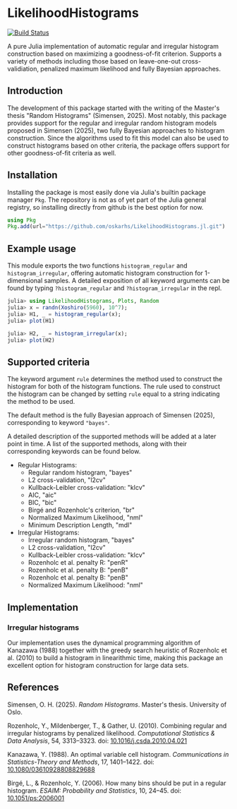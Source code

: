 # LikelihoodHistograms

[![Build Status](https://github.com/oskarhs/LikelihoodHistograms.jl/actions/workflows/CI.yml/badge.svg?branch=master)](https://github.com/oskarhs/LikelihoodHistograms.jl/actions/workflows/CI.yml?query=branch%3Amaster)

A pure Julia implementation of automatic regular and irregular histogram construction based on maximizing a goodness-of-fit criterion.
Supports a variety of methods including those based on leave-one-out cross-validiation, penalized maximum likelihood and fully Bayesian approaches.

## Introduction
The development of this package started with the writing of the Master's thesis "Random Histograms" (Simensen, 2025). Most notably, this package provides support for the regular and irregular random histogram models proposed in Simensen (2025), two fully Bayesian approaches to histogram construction. Since the algorithms used to fit this model can also be used to construct histograms based on other criteria, the package offers support for other goodness-of-fit criteria as well.

## Installation
Installing the package is most easily done via Julia's builtin package manager `Pkg`. The repository is not as of yet part of the Julia general registry, so installing directly from github is the best option for now.
```julia
using Pkg
Pkg.add(url="https://github.com/oskarhs/LikelihoodHistograms.jl.git")
```

## Example usage

This module exports the two functions `histogram_regular` and `histogram_irregular`, offering automatic histogram construction for 1-dimensional samples. A detailed exposition of all keyword arguments can be found by typing `?histogram_regular` and `?histogram_irregular` in the repl.

```julia
julia> using LikelihoodHistograms, Plots, Random
julia> x = randn(Xoshiro(5960), 10^7);
julia> H1, _ = histogram_regular(x);
julia> plot(H1)

julia> H2, _ = histogram_irregular(x);
julia> plot(H2)
```

## Supported criteria

The keyword argument `rule` determines the method used to construct the histogram for both of the histogram functions. The rule used to construct the histogram can be changed by setting `rule` equal to a string indicating the method to be used.

The default method is the fully Bayesian approach of Simensen (2025), corresponding to keyword `"bayes"`.

A detailed description of the supported methods will be added at a later point in time. A list of the supported methods, along with their corresponding keywords can be found below. 

- Regular Histograms:
    - Regular random histogram, "bayes"
    - L2 cross-validation, "l2cv"
    - Kullback-Leibler cross-validation: "klcv"
    - AIC, "aic"
    - BIC, "bic"
    - Birgé and Rozenholc's criterion, "br"
    - Normalized Maximum Likelihood, "nml"
    - Minimum Description Length, "mdl"
- Irregular Histograms:
    - Irregular random histogram, "bayes"
    - L2 cross-validation, "l2cv"
    - Kullback-Leibler cross-validation: "klcv"
    - Rozenholc et al. penalty R: "penR"
    - Rozenholc et al. penalty B: "penB"
    - Rozenholc et al. penalty B: "penB"
    - Normalized Maximum Likelihood: "nml"

## Implementation

### Irregular histograms
Our implementation uses the dynamical programming algorithm of Kanazawa (1988) together with the greedy search heuristic of Rozenholc et al. (2010) to build a histogram in linearithmic time, making this package an excellent option for histogram construction for large data sets.

## References
Simensen, O. H. (2025). _Random Histograms_. Master's thesis. University of Oslo.

Rozenholc, Y., Mildenberger, T., & Gather, U. (2010). Combining regular and irregular histograms by penalized likelihood. _Computational Statistics & Data Analysis_, 54, 3313–3323. doi: [10.1016/j.csda.2010.04.021](doi.org/10.1016/j.csda.2010.04.021)

Kanazawa, Y. (1988). An optimal variable cell histogram. _Communications in Statistics-Theory and Methods_, 17, 1401–1422. doi: [10.1080/03610928808829688](doi.org/10.1080/03610928808829688)

Birgé, L., & Rozenholc, Y. (2006). How many bins should be put in a regular histogram. _ESAIM: Probability and Statistics_, 10, 24–45. doi: [10.1051/ps:2006001](doi.org/10.1051/ps:2006001)